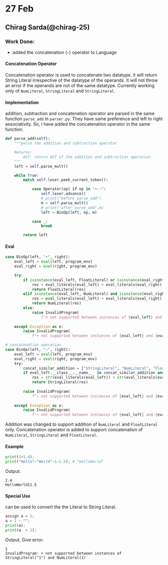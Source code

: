 # 27 Feb

## Chirag Sarda(@chirag-25)

### Work Done:
- added the concatenation (`~`) operator to Language


#### Concatenation Operator
Concatenation operator is used to concatenate two datatype. it will return String Literal irrespective of the datatype of the operands. It will not throw an error if the operands are not of the same datatype. Currently working only of `NumLiteral`, `StringLiteral` and `StringLiteral`.

#### Implementation
addition, subtraction and concatenation operator are parsed in the same function `parse_add` in `parser.py`. They have same preference and left to right associativity. So, I have added the concatenation operator in the same function.

```python
def parse_add(self):
    """parse the addition and subtraction operator

    Returns:
        AST: return AST of the addition and subtraction operation
    """
    left = self.parse_mult()

    while True:
        match self.lexer.peek_current_token():

            case Operator(op) if op in "+-~":
                self.lexer.advance()
                # print("before parse_add")
                m = self.parse_mult()
                # print("after parse_add",m)
                left = BinOp(left, op, m)

            case _:
                break

        return left
```

#### Eval
```python
case BinOp(left, "+", right):
    eval_left = eval(left, program_env)
    eval_right = eval(right, program_env)

    try:
        if isinstance(eval_left, FloatLiteral) or isinstance(eval_right, FloatLiteral):
            res = eval_literals(eval_left) + eval_literals(eval_right)
            return FloatLiteral(res)
        elif isinstance(eval_left, NumLiteral) and isinstance(eval_right, NumLiteral):
            res = eval_literals(eval_left) + eval_literals(eval_right)
            return NumLiteral(res)
        else: 
            raise InvalidProgram(
                f"+ not supported between instances of {eval_left} and {eval_right}")
            
    except Exception as e:
        raise InvalidProgram(
            f"+ not supported between instances of {eval_left} and {eval_right}")

# concatenation operation
case BinOp(left, "~", right):
    eval_left = eval(left, program_env)
    eval_right = eval(right, program_env)
    try:
        concat_similar_addition = ["StringLiteral", "NumLiteral", "FloatLiteral"]
        if eval_left.__class__.__name__  in concat_similar_addition and eval_right.__class__.__name__ in concat_similar_addition:
            res = str(eval_literals(eval_left)) + str(eval_literals(eval_right))
            return StringLiteral(res)
        
        raise InvalidProgram(
            f"~ not supported between instances of {eval_left} and {eval_right}")
    
    except Exception as e:
        raise InvalidProgram(
            f"~ not supported between instances of {eval_left} and {eval_right}")
```
Addition was changed to support addition of `NumLiteral` and `FloatLiteral` only. Concatenation operator is added to support concatenation of `NumLiteral`, `StringLiteral` and `FloatLiteral`.


#### Example
```python
print(1+1.4);
print("Hello"~"World"~1~1.5); # "HelloWorld"
```
Output:
```text
2.4
HelloWorld11.5
```

#### Special Use
can be used to convert the the Literal to String Literal.

```python
assign a = 1;
a = 1 ~ "";
print(a);
print(a  + 1);
```

Output, Give error:
```text
1
InvalidProgram: + not supported between instances of StringLiteral("1") and NumLiteral(1)
```


